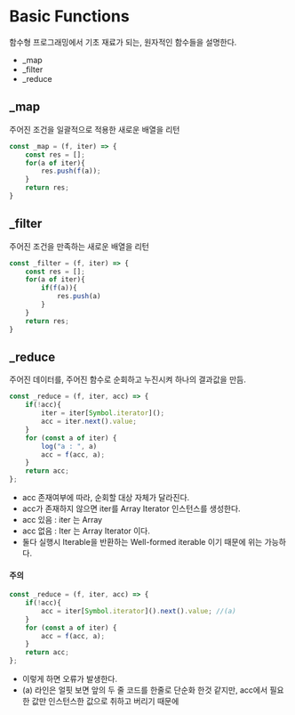 # Basic Functions



함수형 프로그래밍에서 기초 재료가 되는,  원자적인 함수들을 설명한다. 

- _map
- _filter
- _reduce



## _map

주어진 조건을 일괄적으로 적용한 새로운 배열을 리턴

```javascript
const _map = (f, iter) => {
    const res = [];
    for(a of iter){
        res.push(f(a));
    }
    return res;
}
```



## _filter

주어진 조건을 만족하는 새로운 배열을 리턴

```javascript
const _filter = (f, iter) => {
    const res = [];
    for(a of iter){
        if(f(a)){
            res.push(a)
        }
    }
    return res;
}
```



## _reduce

주어진 데이터를, 주어진 함수로 순회하고 누진시켜 하나의 결과값을 만듬.

```javascript
const _reduce = (f, iter, acc) => {
    if(!acc){
        iter = iter[Symbol.iterator]();
        acc = iter.next().value;
    }
    for (const a of iter) {
        log("a : ", a)
        acc = f(acc, a);
    }
    return acc;
};
```

- acc 존재여부에 따라, 순회할 대상 자체가 달라진다. 
- acc가 존재하지 않으면 iter를 Array Iterator 인스턴스를 생성한다. 
- acc 있음 : iter 는 Array
- acc 없음 : Iter 는 Array Iterator 이다. 
- 둘다 실행시 Iterable을 반환하는 Well-formed iterable 이기 때문에 위는 가능하다. 



#### 주의

```javascript
const _reduce = (f, iter, acc) => {
    if(!acc){
        acc = iter[Symbol.iterator]().next().value; //(a)
    }
    for (const a of iter) {
        acc = f(acc, a);
    }
    return acc;
};

```

- 이렇게 하면 오류가 발생한다. 
- (a) 라인은 얼핏 보면 앞의 두 줄 코드를 한줄로 단순화 한것 같지만, acc에서 필요한 값만 인스턴스한 값으로 취하고 버리기 때문에 
